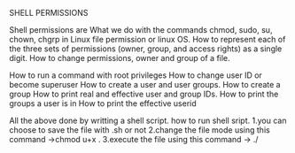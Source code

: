 
SHELL PERMISSIONS

Shell permissions are What we  do with the commands chmod, sudo, su, chown, chgrp in Linux file permission or linux OS.
 How to represent each of the three sets of permissions (owner, group, and access rights) as a single digit.
 How to change permissions, owner and group of a file.

 How to run a command with root privileges
 How to change user ID or become superuser
 How to create a user and user groups.
 How to create a group
 How to print real and effective user and group IDs.
 How to print the groups a user is in How to print the effective userid

All the above done by writting a shell script.
how to run shell sript.
  1.you can choose to save the file with .sh or not
  2.change the file mode using this command ->chmod u+x <filename>.
  3.execute the file using this command -> ./<filename>
